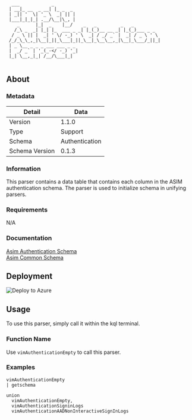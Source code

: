 ```
  ___            _                                        
 | __|_ __  _ __| |_ _  _                                 
 | _|| '  \| '_ \  _| || |                                
 |___|_|_|_| .__/\__|\_, |                                
    _      |_|  _    |__/    _   _         _   _          
   /_\ _  _| |_| |_  ___ _ _| |_(_)__ __ _| |_(_)___ _ _  
  / _ \ || |  _| ' \/ -_) ' \  _| / _/ _` |  _| / _ \ ' \ 
 /_/_\_\_,_|\__|_||_\___|_||_\__|_\__\__,_|\__|_\___/_||_|
 | _ \__ _ _ _ ___ ___ _ _                                
 |  _/ _` | '_(_-</ -_) '_|                               
 |_| \__,_|_| /__/\___|_|                                 
                                                         
```

## About

### Metadata
| Detail | Data 
| - | - |
| Version | 1.1.0 
| Type | Support
| Schema | Authentication
| Schema Version | 0.1.3

### Information
This parser contains a data table that contains each column in the ASIM authentication schema. The parser is used to initialize schema in unifying parsers.

### Requirements
N/A

### Documentation
[Asim Authentication Schema](https://learn.microsoft.com/en-us/azure/sentinel/normalization-schema-authentication)  
[Asim Common Schema](https://learn.microsoft.com/en-us/azure/sentinel/normalization-common-fields)

## Deployment

![Deploy to Azure](https://aka.ms/deploytoazurebutton)

## Usage
To use this parser, simply call it within the kql terminal.

### Function Name
Use `vimAuthenticationEmpty` to call this parser.

### Examples
```
vimAuthenticationEmpty
| getschema
```

```
union 
  vimAuthenticationEmpty,
  vimAuthenticationSigninLogs
  vimAuthenticationAADNonInteractiveSignInLogs
```